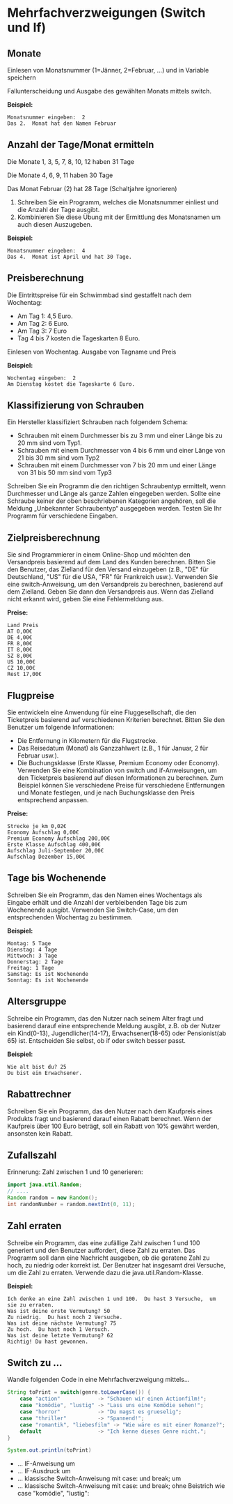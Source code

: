 # Mehrfachverzweigungen (Switch und If)

## Monate

Einlesen von Monatsnummer (1=Jänner, 2=Februar, ...) und in Variable speichern

Fallunterscheidung und Ausgabe des gewählten Monats mittels switch.

**Beispiel:**
```
Monatsnummer eingeben:  2
Das 2.  Monat hat den Namen Februar
```

## Anzahl der Tage/Monat ermitteln

Die Monate 1, 3, 5, 7, 8, 10, 12 haben 31 Tage

Die Monate 4, 6, 9, 11 haben 30 Tage

Das Monat Februar (2) hat 28 Tage (Schaltjahre ignorieren)

1. Schreiben Sie ein Programm, welches die Monatsnummer einliest und die Anzahl der Tage ausgibt.
2. Kombinieren Sie diese Übung mit der Ermittlung des Monatsnamen um auch diesen Auszugeben.

**Beispiel:**
```
Monatsnummer eingeben:  4
Das 4.  Monat ist April und hat 30 Tage.
```

## Preisberechnung

Die Eintrittspreise für ein Schwimmbad sind gestaffelt nach dem Wochentag:
- Am Tag 1: 4,5 Euro.
- Am Tag 2: 6 Euro.
- Am Tag 3: 7 Euro
- Tag 4 bis 7 kosten die Tageskarten 8 Euro.

Einlesen von Wochentag. Ausgabe von Tagname und Preis

**Beispiel:**
```
Wochentag eingeben:  2
Am Dienstag kostet die Tageskarte 6 Euro.
```

## Klassifizierung von Schrauben

Ein Hersteller klassifiziert Schrauben nach folgendem Schema:

- Schrauben mit einem Durchmesser bis zu 3 mm und einer Länge bis zu 20 mm sind vom Typ1.
- Schrauben mit einem Durchmesser von 4 bis 6 mm und einer Länge von 21 bis 30 mm sind vom Typ2
- Schrauben mit einem Durchmesser von 7 bis 20 mm und einer Länge von 31 bis 50 mm sind vom Typ3

Schreiben Sie ein Programm die den richtigen Schraubentyp ermittelt, wenn Durchmesser und Länge als ganze Zahlen eingegeben werden. Sollte eine Schraube keiner der oben beschriebenen Kategorien angehören, soll die Meldung „Unbekannter Schraubentyp“  ausgegeben werden. Testen Sie Ihr Programm für verschiedene Eingaben.

## Zielpreisberechnung

Sie sind Programmierer in einem Online-Shop und möchten den Versandpreis basierend auf dem Land des Kunden berechnen. Bitten Sie den Benutzer, das Zielland für den Versand einzugeben (z.B., "DE" für Deutschland, "US" für die USA, "FR" für Frankreich usw.). Verwenden Sie eine switch-Anweisung, um den Versandpreis zu berechnen, basierend auf dem Zielland. Geben Sie dann den Versandpreis aus. Wenn das Zielland nicht erkannt wird, geben Sie eine Fehlermeldung aus.

**Preise:**
```
Land Preis
AT 0,00€
DE 4,00€
FR 8,00€
IT 8,00€
SZ 8,00€
US 10,00€
CZ 10,00€
Rest 17,00€
```

## Flugpreise

Sie entwickeln eine Anwendung für eine Fluggesellschaft, die den Ticketpreis basierend auf verschiedenen Kriterien berechnet. Bitten Sie den Benutzer um folgende Informationen:

- Die Entfernung in Kilometern für die Flugstrecke.
- Das Reisedatum (Monat) als Ganzzahlwert (z.B., 1 für Januar, 2 für Februar usw.).
- Die Buchungsklasse (Erste Klasse, Premium Economy oder Economy). Verwenden Sie eine Kombination von switch und if-Anweisungen, um den Ticketpreis basierend auf diesen Informationen zu berechnen. Zum Beispiel können Sie verschiedene Preise für verschiedene Entfernungen und Monate festlegen, und je nach Buchungsklasse den Preis entsprechend anpassen.

**Preise:**
```
Strecke je km 0,02€
Economy Aufschlag 0,00€
Premium Economy Aufschlag 200,00€
Erste Klasse Aufschlag 400,00€
Aufschlag Juli-September 20,00€
Aufschlag Dezember 15,00€
```

## Tage bis Wochenende

Schreiben Sie ein Programm, das den Namen eines Wochentags als Eingabe erhält und die Anzahl der verbleibenden Tage bis zum Wochenende ausgibt. Verwenden Sie Switch-Case, um den entsprechenden Wochentag zu bestimmen.

**Beispiel:**
```
Montag: 5 Tage
Dienstag: 4 Tage
Mittwoch: 3 Tage
Donnerstag: 2 Tage
Freitag: 1 Tage
Samstag: Es ist Wochenende
Sonntag: Es ist Wochenende
```

## Altersgruppe

Schreibe ein Programm, das den Nutzer nach seinem Alter fragt und basierend darauf eine entsprechende Meldung ausgibt, z.B. ob der Nutzer ein Kind(0-13), Jugendlicher(14-17), Erwachsener(18-65) oder Pensionist(ab 65) ist. Entscheiden Sie selbst, ob if oder switch besser passt.

**Beispiel:**
```
Wie alt bist du? 25
Du bist ein Erwachsener.
```

## Rabattrechner

Schreiben Sie ein Programm, das den Nutzer nach dem Kaufpreis eines Produkts fragt und basierend darauf einen Rabatt berechnet. Wenn der Kaufpreis über 100 Euro beträgt, soll ein Rabatt von 10% gewährt werden, ansonsten kein Rabatt.

## Zufallszahl

Erinnerung: Zahl zwischen 1 und 10 generieren:
```java
import java.util.Random; 
// .... 
Random random = new Random(); 
int randomNumber = random.nextInt(0, 11); 
```

## Zahl erraten

Schreibe ein Programm, das eine zufällige Zahl zwischen 1 und 100 generiert und den Benutzer auffordert, diese Zahl zu erraten. Das Programm soll dann eine Nachricht ausgeben, ob die geratene Zahl zu hoch, zu niedrig oder korrekt ist. Der Benutzer hat insgesamt drei Versuche, um die Zahl zu erraten. Verwende dazu die java.util.Random-Klasse.

**Beispiel:**
```
Ich denke an eine Zahl zwischen 1 und 100.  Du hast 3 Versuche,  um sie zu erraten.
Was ist deine erste Vermutung? 50
Zu niedrig.  Du hast noch 2 Versuche.
Was ist deine nächste Vermutung? 75
Zu hoch.  Du hast noch 1 Versuch.
Was ist deine letzte Vermutung? 62
Richtig! Du hast gewonnen.
```

## Switch zu ...

Wandle folgenden Code in eine Mehrfachverzweigung mittels...
```java
String toPrint = switch(genre.toLowerCase()) {
    case "action"            -> "Schauen wir einen Actionfilm!";
    case "komödie", "lustig" -> "Lass uns eine Komödie sehen!";
    case "horror"            -> "Du magst es grueselig";
    case "thriller"          -> "Spannend!";
    case "romantik", "liebesfilm" -> "Wie wäre es mit einer Romanze?";
    default                  -> "Ich kenne dieses Genre nicht.";
}

System.out.println(toPrint)
```

* ... IF-Anweisung um
* ... IF-Ausdruck um
* ... klassische Switch-Anweisung mit case: und break; um
* ... klassische Switch-Anweisung mit case: und break; ohne Beistrich wie case "komödie", "lustig":




